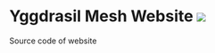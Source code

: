 # Yggdrasil Mesh Website [![](https://img.shields.io/badge/Powered_by_Yggdrasil-555.svg)](https://github.com/yggdrasil-network)
Source code of website
